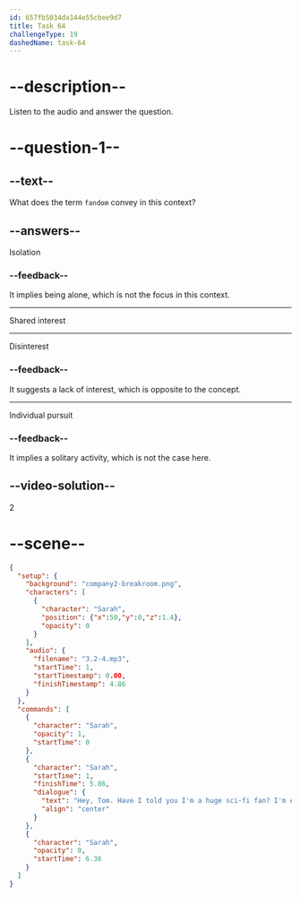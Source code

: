 ```yaml
---
id: 657fb5034da144e55cbee9d7
title: Task 64
challengeType: 19
dashedName: task-64
---
```


<!-- (Audio) Sarah: Hey, Tom! Have I told you I'm a huge sci-fi fan? I'm even part of an amazing fandom. -->

# --description--

Listen to the audio and answer the question.

# --question-1--

## --text--

What does the term `fandom` convey in this context?

## --answers--

Isolation

### --feedback--

It implies being alone, which is not the focus in this context.

---

Shared interest

---

Disinterest

### --feedback--

It suggests a lack of interest, which is opposite to the concept.

---

Individual pursuit

### --feedback--

It implies a solitary activity, which is not the case here.

## --video-solution--

2

# --scene--

```json
{
  "setup": {
    "background": "company2-breakroom.png",
    "characters": [
      {
        "character": "Sarah",
        "position": {"x":50,"y":0,"z":1.4},
        "opacity": 0
      }
    ],
    "audio": {
      "filename": "3.2-4.mp3",
      "startTime": 1,
      "startTimestamp": 0.00,
      "finishTimestamp": 4.86
    }
  },
  "commands": [
    {
      "character": "Sarah",
      "opacity": 1,
      "startTime": 0
    },
    {
      "character": "Sarah",
      "startTime": 1,
      "finishTime": 5.86,
      "dialogue": {
        "text": "Hey, Tom. Have I told you I'm a huge sci-fi fan? I'm even part of an amazing fandom.",
        "align": "center"
      }
    },
    {
      "character": "Sarah",
      "opacity": 0,
      "startTime": 6.36
    }
  ]
}
```
